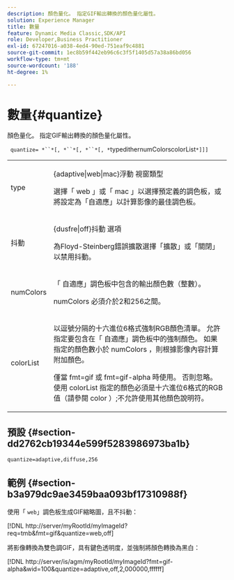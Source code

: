 ```yaml
---
description: 顏色量化。 指定GIF輸出轉換的顏色量化屬性。
solution: Experience Manager
title: 數量
feature: Dynamic Media Classic,SDK/API
role: Developer,Business Practitioner
exl-id: 67247016-a038-4ed4-90ed-751eaf9c4881
source-git-commit: 1ec8b59f442eb96c6c3f5f1405d57a38a86bd056
workflow-type: tm+mt
source-wordcount: '188'
ht-degree: 1%

---
```


# 數量{#quantize}

顏色量化。 指定GIF輸出轉換的顏色量化屬性。

` quantize= *``*[, *``*[, *``*[, *`typedithernumColorscolorList`*]]]`

<table id="simpletable_6BF155FCB8224E7EBFC8D8375AD26A71"> 
 <tr class="strow"> 
  <td class="stentry"> <p> <span class="codeph"> <span class="varname"> type  </span> </span> </p> </td> 
  <td class="stentry"> <p> <span class="codeph"> {adaptive|web|mac}浮動 </span> 視窗類型 </p> <p>選擇「<span class="codeph"> web </span>」或「<span class="codeph"> mac </span>」以選擇預定義的調色板，或將設定為「<span class="codeph">自適應</span>」以計算影像的最佳調色板。 </p> </td> 
 </tr> 
 <tr class="strow"> 
  <td class="stentry"> <p> <span class="codeph"> <span class="varname"> 抖動  </span> </span> </p> </td> 
  <td class="stentry"> <p> <span class="codeph"> {dusfre|off}抖動 </span> 選項 </p> <p>為Floyd-Steinberg錯誤擴散選擇「擴散」或「關閉」以禁用抖動。 </p> </td> 
 </tr> 
 <tr class="strow"> 
  <td class="stentry"> <p> <span class="codeph"> <span class="varname"> numColors  </span> </span> </p> </td> 
  <td class="stentry"> <p>「 <span class="codeph">自適應</span>」調色板中包含的輸出顏色數（整數）。 </p> <p> <span class="codeph"> <span class="varname"> numColors </span> </span> 必須介於2和256之間。 </p> </td> 
 </tr> 
 <tr class="strow"> 
  <td class="stentry"> <p> <span class="codeph"> <span class="varname"> colorList  </span> </span> </p> </td> 
  <td class="stentry"> <p>以逗號分隔的十六進位6格式強制RGB顏色清單。 允許指定要包含在「 <span class="codeph">自適應</span>」調色板中的強制顏色。 如果指定的顏色數小於<span class="codeph"> numColors </span>，則根據影像內容計算附加顏色。 </p> <p>僅當<span class="codeph"> fmt=gif </span>或<span class="codeph"> fmt=gif-alpha </span>時使用。 否則忽略。 使用<span class="codeph"> <span class="varname"> colorList </span> </span>指定的顏色必須是十六進位6格式的RGB值（請參閱<span class="codeph"> color </span>）;不允許使用其他顏色說明符。 </p> </td> 
 </tr> 
</table>

## 預設 {#section-dd2762cb19344e599f5283986973ba1b}

`quantize=adaptive,diffuse,256`

## 範例 {#section-b3a979dc9ae3459baa093bf17310988f}

使用「 `web`」調色板生成GIF縮略圖，且不抖動：

[!DNL http://server/myRootId/myImageId?req=tmb&fmt=gif&quantize=web,off]

將影像轉換為雙色調GIF，具有鍵色透明度，並強制將顏色轉換為黑白：

[!DNL http://server/is/agm/myRootId/myImageId?fmt=gif-alpha&wid=100&quantize=adaptive,off,2,000000,ffffff]
